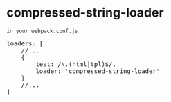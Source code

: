 # compressed-string-loader
`in your webpack.conf.js`
<pre>
loaders: [
    //...
    {
        test: /\.(html|tpl)$/,
        loader: 'compressed-string-loader'
    }
    //...
]
</pre>
